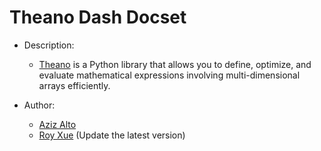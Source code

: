 Theano Dash Docset
=======================

- Description:
    - [Theano](www.deeplearning.net/software/theano/) is a Python library that allows you to define, optimize, and evaluate mathematical expressions involving multi-dimensional arrays efficiently.

- Author:
    - [Aziz Alto](https://github.com/iamaziz)
    - [Roy Xue](https://github.com/royxue) (Update the latest version)